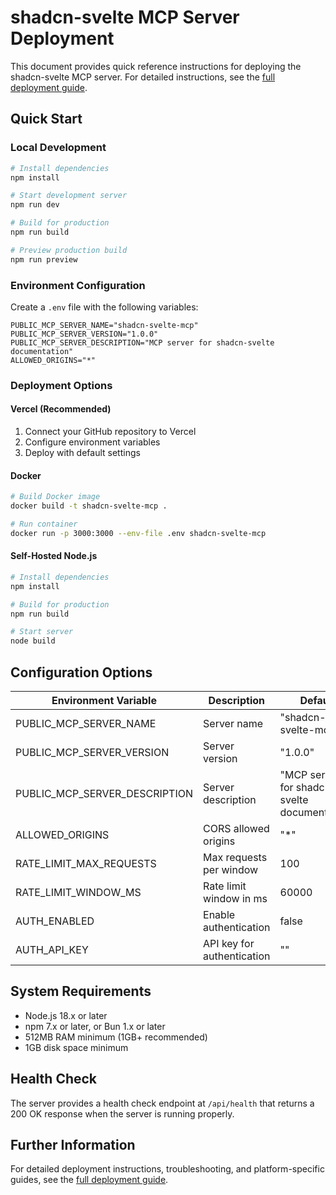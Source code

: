 # shadcn-svelte MCP Server Deployment

This document provides quick reference instructions for deploying the shadcn-svelte MCP server. For detailed instructions, see the [full deployment guide](src/lib/documentation/deployment/README.md).

## Quick Start

### Local Development

```bash
# Install dependencies
npm install

# Start development server
npm run dev

# Build for production
npm run build

# Preview production build
npm run preview
```

### Environment Configuration

Create a `.env` file with the following variables:

```
PUBLIC_MCP_SERVER_NAME="shadcn-svelte-mcp"
PUBLIC_MCP_SERVER_VERSION="1.0.0"
PUBLIC_MCP_SERVER_DESCRIPTION="MCP server for shadcn-svelte documentation"
ALLOWED_ORIGINS="*"
```

### Deployment Options

#### Vercel (Recommended)

1. Connect your GitHub repository to Vercel
2. Configure environment variables
3. Deploy with default settings

#### Docker

```bash
# Build Docker image
docker build -t shadcn-svelte-mcp .

# Run container
docker run -p 3000:3000 --env-file .env shadcn-svelte-mcp
```

#### Self-Hosted Node.js

```bash
# Install dependencies
npm install

# Build for production
npm run build

# Start server
node build
```

## Configuration Options

| Environment Variable          | Description                | Default                                      |
| ----------------------------- | -------------------------- | -------------------------------------------- |
| PUBLIC_MCP_SERVER_NAME        | Server name                | "shadcn-svelte-mcp"                          |
| PUBLIC_MCP_SERVER_VERSION     | Server version             | "1.0.0"                                      |
| PUBLIC_MCP_SERVER_DESCRIPTION | Server description         | "MCP server for shadcn-svelte documentation" |
| ALLOWED_ORIGINS               | CORS allowed origins       | "\*"                                         |
| RATE_LIMIT_MAX_REQUESTS       | Max requests per window    | 100                                          |
| RATE_LIMIT_WINDOW_MS          | Rate limit window in ms    | 60000                                        |
| AUTH_ENABLED                  | Enable authentication      | false                                        |
| AUTH_API_KEY                  | API key for authentication | ""                                           |

## System Requirements

- Node.js 18.x or later
- npm 7.x or later, or Bun 1.x or later
- 512MB RAM minimum (1GB+ recommended)
- 1GB disk space minimum

## Health Check

The server provides a health check endpoint at `/api/health` that returns a 200 OK response when the server is running properly.

## Further Information

For detailed deployment instructions, troubleshooting, and platform-specific guides, see the [full deployment guide](src/lib/documentation/deployment/README.md).
